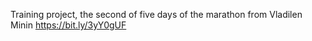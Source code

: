 Training project, the second of five days of the marathon from Vladilen Minin https://bit.ly/3yY0gUF
